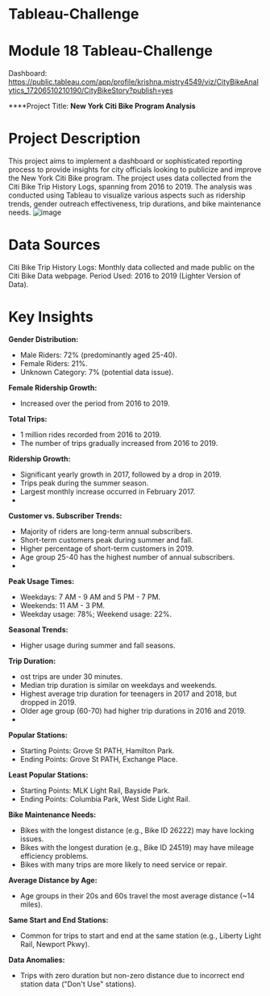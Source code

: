 # Tableau-Challenge
# Module 18 Tableau-Challenge

Dashboard: https://public.tableau.com/app/profile/krishna.mistry4549/viz/CityBikeAnalytics_17206510210190/CityBikeStory?publish=yes

****Project Title: **New York Citi Bike Program Analysis**

# **Project Description**
This project aims to implement a dashboard or sophisticated reporting process to provide insights for city officials looking to publicize and improve the New York Citi Bike program. The project uses data collected from the Citi Bike Trip History Logs, spanning from 2016 to 2019. The analysis was conducted using Tableau to visualize various aspects such as ridership trends, gender outreach effectiveness, trip durations, and bike maintenance needs.
![image](https://github.com/krishnamistry46/Tableau-Challenge/assets/161100536/2ae1f887-0ac6-4fdd-9f69-b461f7384507)

# **Data Sources**
Citi Bike Trip History Logs: Monthly data collected and made public on the Citi Bike Data webpage.
Period Used: 2016 to 2019 (Lighter Version of Data).

# Key Insights

**Gender Distribution:**

- Male Riders: 72% (predominantly aged 25-40).
- Female Riders: 21%.
- Unknown Category: 7% (potential data issue).

**Female Ridership Growth:**

- Increased over the period from 2016 to 2019.

**Total Trips:**

- 1 million rides recorded from 2016 to 2019.
- The number of trips gradually increased from 2016 to 2019.

**Ridership Growth:**

- Significant yearly growth in 2017, followed by a drop in 2019.
- Trips peak during the summer season.
- Largest monthly increase occurred in February 2017.
- 
**Customer vs. Subscriber Trends:**

- Majority of riders are long-term annual subscribers.
- Short-term customers peak during summer and fall.
- Higher percentage of short-term customers in 2019.
- Age group 25-40 has the highest number of annual subscribers.
- 
**Peak Usage Times:**

- Weekdays: 7 AM - 9 AM and 5 PM - 7 PM.
- Weekends: 11 AM - 3 PM.
- Weekday usage: 78%; Weekend usage: 22%.

**Seasonal Trends:**

- Higher usage during summer and fall seasons.
  
**Trip Duration:**

- ost trips are under 30 minutes.
- Median trip duration is similar on weekdays and weekends.
- Highest average trip duration for teenagers in 2017 and 2018, but dropped in 2019.
- Older age group (60-70) had higher trip durations in 2016 and 2019.
- 
**Popular Stations:**

- Starting Points: Grove St PATH, Hamilton Park.
- Ending Points: Grove St PATH, Exchange Place.

**Least Popular Stations:**

- Starting Points: MLK Light Rail, Bayside Park.
- Ending Points: Columbia Park, West Side Light Rail.

**Bike Maintenance Needs:**

- Bikes with the longest distance (e.g., Bike ID 26222) may have locking issues.
- Bikes with the longest duration (e.g., Bike ID 24519) may have mileage efficiency problems.
- Bikes with many trips are more likely to need service or repair.

**Average Distance by Age:**

- Age groups in their 20s and 60s travel the most average distance (~14 miles).

**Same Start and End Stations:**

- Common for trips to start and end at the same station (e.g., Liberty Light Rail, Newport Pkwy).

**Data Anomalies:**

- Trips with zero duration but non-zero distance due to incorrect end station data ("Don't Use" stations).
